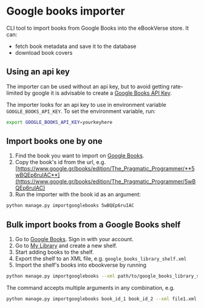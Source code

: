 # Google books importer

CLI tool to import books from Google Books into the eBookVerse store. It can:
- fetch book metadata and save it to the database
- download book covers

## Using an api key

The importer can be used without an api key, but to avoid getting rate-limited by google it is advisable to create a [Google Books API Key](https://console.cloud.google.com/marketplace/product/google/books.googleapis.com).

The importer looks for an api key to use in environment variable `GOOGLE_BOOKS_API_KEY`. To set the environment variable, run:

```bash
export GOOGLE_BOOKS_API_KEY=yourkeyhere
```

## Import books one by one

1. Find the book you want to import on [Google Books](https://books.google.com/).
2. Copy the book's id from the url, e.g. [https://www.google.gr/books/edition/The_Pragmatic_Programmer/**5wBQEp6ruIAC**](https://www.google.gr/books/edition/The_Pragmatic_Programmer/5wBQEp6ruIAC)
3. Run the importer with the book id as an argument:

```bash
python manage.py importgooglebooks 5wBQEp6ruIAC
```

## Bulk import books from a Google Books shelf

1. Go to [Google Books](https://books.google.com/). Sign in with your account.
2. Go to [My Library](https://books.google.com/books) and create a new shelf.
3. Start adding books to the shelf.
4. Export the shelf to an XML file, e.g. `google_books_library_shelf.xml`
5. Import the shelf's books into ebookverse by running

```bash
python manage.py importgooglebooks --xml path/to/google_books_library_shelf.xml
```

The command accepts multiple arguments in any combination, e.g.

```bash
python manage.py importgooglebooks book_id_1 book_id_2 --xml file1.xml file2.xml
```
